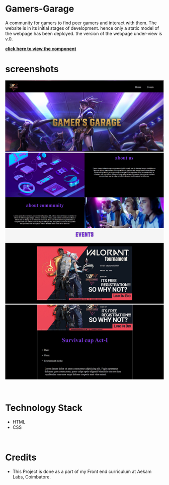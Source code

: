 # Gamers-Garage
 
A community for gamers to find peer gamers and interact with them. The website is in its initial stages of development.
hence only a static model of the webpage has been deployed.
the version of the webpage under-view is v.0. 

[**click here to view the component**](https://harishkumaaran.github.io/Gamers-Garage/)
&nbsp;

# screenshots 
![Image](refs/ss1.JPG)
![Image](refs/ss2.JPG)
![Image](refs/ss3.JPG)
![Image](refs/ss4.JPG)

&nbsp;

# Technology Stack
- HTML
- CSS

&nbsp;

# Credits
- This Project is done as a part of my Front end curriculum at Aekam Labs, Coimbatore.






